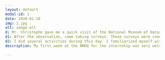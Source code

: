 ```yaml
---
layout: default
modal-id: 1
date: 2020-01-18
img: 1.jpg
alt: image-alt
d: Mr. Christophe gave me a quick visit of the National Museum of Qatar which included the  Permanent exhibition galleries, Old Palace and  quick tour of NMoQ’s Temporary Exhibitions (Pipilotti Rist and Olafur Eliasson). After that I joined the Lusail Museum team weekly meeting where I got introduced to the whole team. Lastly, I got started with the visitors’ observations to try to understand our visitors/users. The observations were recorded in a structured manner, noting down specific actions, reactions, and notable behaviors of the visitors. By the end of these two days, I had filled almost 20 observation sheets. 
d1: After the observation, came taking surveys. These surveys were conducted at the end of visitors' museum tour in G12. I interacted with different types of people from all backgrounds and ages. These surveys were taken using Microsoft Forms and I was able to collect 18 responses from almost 40 people all together. After my day was completed, I attended the opening of the AI Digital Centre. It was wonderful to witness how NMoQ collaborated with Microsoft and have created this unique space for younger generation of Qatar to explore their talents and expand their interests in technology. 
d2: I did several activities during this day. I familiarized myself with the Python libraries 'pandas' and 'matplotlib' using Jupyter Notebook, these would help with the data analysis and visualization of the observations and surveys that I have collected. I created a GitHub page to post my weekly internship activities over there. Moreover, I visited the AI Digital Centre with Mr. Christophe and got to know more about what exactly the team will be doing there. Lastly, I was introduced to Mr. Martin Harvey, NMoQ’s Head of AV and Digital Support. He gave me an in-depth tour of the server rooms and how the technology behind the Art Films (that are displayed in NMOQ) works. During my visit to the server rooms, I observed the meticulous organization and cooling systems in place to ensure optimal performance and data security. As for the syncing and projector alignment challenges, it became evident that maintaining consistent synchronization between multiple devices and aligning projectors accurately could be complex tasks, requiring constant monitoring and fine-tuning to ensure seamless operation and visual clarity. This really broadened my horizon on how much work behind the scenes goes unnoticed people and only those directly involved in these tasks truly understand and appreciate the dedicated professionals who ensure smooth operations behind the scenes
description: My first week at the NMOQ for the internship was very welcoming and enjoyable. Each day I had something new to explore and this is summarised below:-

---
```

